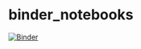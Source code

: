 # binder_notebooks

[![Binder](https://mybinder.org/badge_logo.svg)](https://mybinder.org/v2/gh/alexmill/binder_notebooks/master)
